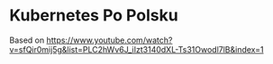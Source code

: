 # Kubernetes Po Polsku

Based on https://www.youtube.com/watch?v=sfQir0mij5g&list=PLC2hWv6J_iIzt3140dXL-Ts31Owodl7lB&index=1
